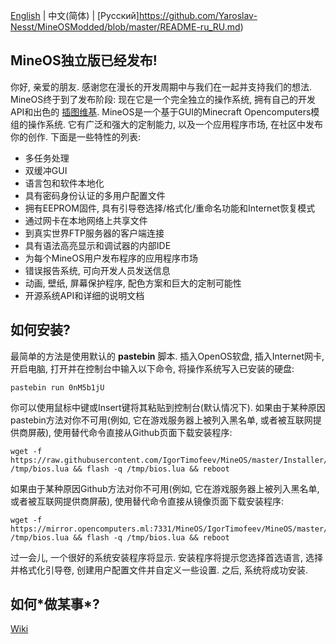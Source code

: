 
[English](https://github.com/Yaroslav-Nesst/MineOSModded/) | 中文(简体) | [Русский]https://github.com/Yaroslav-Nesst/MineOSModded/blob/master/README-ru_RU.md)

## MineOS独立版已经发布!

你好, 亲爱的朋友. 感谢您在漫长的开发周期中与我们在一起并支持我们的想法. MineOS终于到了发布阶段: 现在它是一个完全独立的操作系统, 拥有自己的开发API和出色的
[插图维基](https://github.com/IgorTimofeev/MineOS/wiki).
MineOS是一个基于GUI的Minecraft Opencomputers模组的操作系统. 它有广泛和强大的定制能力, 以及一个应用程序市场, 在社区中发布你的创作.
下面是一些特性的列表:
-   多任务处理
-   双缓冲GUI
-   语言包和软件本地化
-   具有密码身份认证的多用户配置文件
-   拥有EEPROM固件, 具有引导卷选择/格式化/重命名功能和Internet恢复模式
-   通过网卡在本地网络上共享文件
-   到真实世界FTP服务器的客户端连接
-   具有语法高亮显示和调试器的内部IDE
-   为每个MineOS用户发布程序的应用程序市场
-   错误报告系统, 可向开发人员发送信息
-   动画, 壁纸, 屏幕保护程序, 配色方案和巨大的定制可能性
-   开源系统API和详细的说明文档

## 如何安装?

最简单的方法是使用默认的 **pastebin** 脚本. 
插入OpenOS软盘, 插入Internet网卡, 开启电脑, 打开并在控制台中输入以下命令, 将操作系统写入已安装的硬盘:

	pastebin run 0nM5b1jU

你可以使用鼠标中键或Insert键将其粘贴到控制台(默认情况下). 
如果由于某种原因pastebin方法对你不可用(例如, 它在游戏服务器上被列入黑名单, 或者被互联网提供商屏蔽), 
使用替代命令直接从Github页面下载安装程序:

	wget -f https://raw.githubusercontent.com/IgorTimofeev/MineOS/master/Installer/BIOS.lua /tmp/bios.lua && flash -q /tmp/bios.lua && reboot

如果由于某种原因Github方法对你不可用(例如, 它在游戏服务器上被列入黑名单, 或者被互联网提供商屏蔽), 
使用替代命令直接从镜像页面下载安装程序:

	wget -f https://mirror.opencomputers.ml:7331/MineOS/IgorTimofeev/MineOS/master/Installer/BIOS.lua /tmp/bios.lua && flash -q /tmp/bios.lua && reboot

过一会儿, 一个很好的系统安装程序将显示. 
安装程序将提示您选择首选语言, 选择并格式化引导卷, 创建用户配置文件并自定义一些设置. 
之后, 系统将成功安装. 

## 如何\*做某事\*?

[Wiki](https://github.com/IgorTimofeev/MineOS/wiki)

